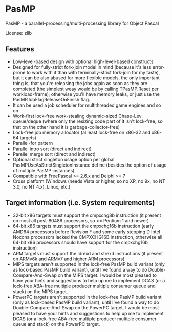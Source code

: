 # PasMP
PasMP - a parallel-processing/multi-processing library for Object Pascal 

License: zlib

## Features

- Low-level-based design with optional high-level-based constructs
- Designed for fully-strict fork-join model in mind (because it's less error-prone to work with it than with terminally-strict fork-join for my taste), but it can be also abused for more flexible models, the only important thing is, that you're releasing the jobs again as soon as they are completed (the simplest weay would be by calling TPasMP.Reset per workload-frame), otherwise you'll have memory leaks, or just use the PasMPJobFlagReleaseOnFinish flag.
- It can be used a job scheduler for multithreaded game engines and so on
- Work-first lock-free work-stealing dynamic-sized Chase-Lev queue/deque (where only the resizing code part of it isn't lock-free, so that on the other hand it is garbage-collector-free)
- Lock-free job memory allocator (al least lock-free on x86-32 and x86-64 targets)
- Parallel-for pattern
- Parallel intro sort (direct and indirect)
- Parellel merge sort (direct and indirect)
- Optional strict singleton usage option per global PasMPUseAsStrictSingletonInstance define (besides the option of usage of multiple PasMP instances)
- Compatible with FreePascal >= 2.6.x and Delphi >= 7
- Cross platform (Windows (needs Vista or higher, so no XP, no 9x, no NT 3.0, no NT 4.x), Linux, etc.)

## Target information (i.e. System requirements)

- 32-bit x86 targets must support the cmpxchg8b instruction (it present on most all post-80486 processors, so >= Pentium 1 and newer)
- 64-bit x86 targets must support the cmpxchg16b instruction (early AMD64 processors before Revision F and some early stepping D Intel Nocona processors lacked the CMPXCHG16B instruction, otherwise all 64-bit x86 processors should have support for the cmpxchg16b instruction)
- ARM targets must support the ldrexd and strexd instructions (it present on ARMv6k and ARMv7 and higher ARM processors)
- MIPS targets aren't supported in the lock-free PasMP build variant (only as lock-based PasMP build variant), until I've found a way to do Double-Compare-And-Swap on the MIPS target. I would be most pleased to have your hints and suggestions to help up me to implement DCAS (or a lock-free ABA-free multiple producer multiple consumer queue and stack) on the MIPS target. 
- PowerPC targets aren't supported in the lock-free PasMP build variant (only as lock-based PasMP build variant), until I've found a way to do Double-Compare-And-Swap on the PowerPC target. I would be most pleased to have your hints and suggestions to help up me to implement DCAS (or a lock-free ABA-free multiple producer multiple consumer queue and stack) on the PowerPC target. 







 


 



